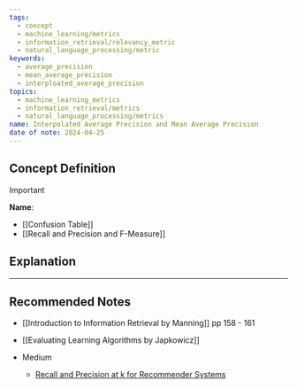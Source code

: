 ```yaml
---
tags:
  - concept
  - machine_learning/metrics
  - information_retrieval/relevancy_metric
  - natural_language_processing/metric
keywords:
  - average_precision
  - mean_average_precision
  - interploated_average_precision
topics:
  - machine_learning_metrics
  - information_retrieval/metrics
  - natural_language_processing/metrics
name: Interpolated Average Precision and Mean Average Precision
date of note: 2024-04-25
---
```

## Concept Definition

>[!important]
>**Name**: 



- [[Confusion Table]]
- [[Recall and Precision and F-Measure]]


## Explanation










-----------
##  Recommended Notes


- [[Introduction to Information Retrieval by Manning]] pp 158 - 161
- [[Evaluating Learning Algorithms by Japkowicz]]

- Medium
	- [Recall and Precision at k for Recommender Systems](https://medium.com/@m_n_malaeb/recall-and-precision-at-k-for-recommender-systems-618483226c54)